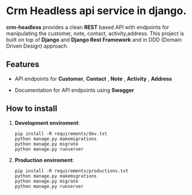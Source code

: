 # Crm Headless api service in django.

**crm-headless** provides a clean **REST** based API with endpoints for manipulating the customer, note, contact, activity,address.
This project is built on top of **Django** and **Django Rest Framework** and in DDD (Domain Driven Design) approach.

## Features

- API endpoints for **Customer**, **Contact** , **Note** , **Activity** , **Address**

- Documentation for API endpoints using **Swagger**

## How to install

1. **Development enviroment**:
   ```
   pip install -R requirements/dev.txt
   python manage.py makemigrations
   python manage.py migrate
   python manage.py runserver
   ```
1. **Production enviroment**:
   ```
   pip install -R requirements/productions.txt
   python manage.py makemigrations
   python manage.py migrate
   python manage.py runserver
   ```
